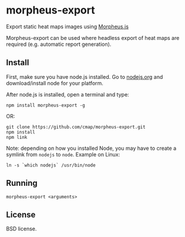 # morpheus-export
Export static heat maps images using [Morpheus.js](https://software.broadinstitute.org/morpheus/)
 
Morpheus-export can be used where headless export of heat maps are required (e.g. automatic report generation).

## Install

First, make sure you have node.js installed. Go to [nodejs.org](https://nodejs.org/en/download/) and download/install node for your platform. 

After node.js is installed, open a terminal and type:
    
    npm install morpheus-export -g

OR:
    
    git clone https://github.com/cmap/morpheus-export.git
    npm install
    npm link


Note: depending on how you installed Node, you may have to create a symlink from `nodejs` to `node`. Example on Linux:

```
ln -s `which nodejs` /usr/bin/node
```

## Running
    
    morpheus-export <arguments>


## License

BSD license.
